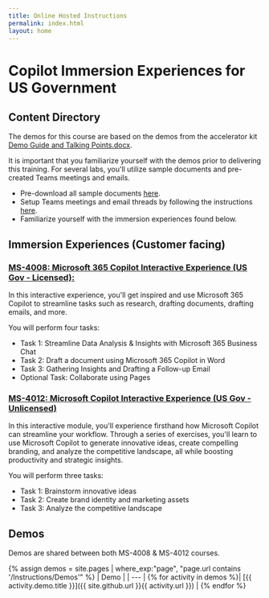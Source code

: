 ```yaml
---
title: Online Hosted Instructions
permalink: index.html
layout: home
---
```


# Copilot Immersion Experiences for US Government

## Content Directory

The demos for this course are based on the demos from the accelerator kit <a href="https://microsoft.seismic.com/Link/Content/DCJC9CXBThjcFGfJjJXMQ2jXqfCG" target="_blank">Demo Guide and Talking Points.docx</a>.

It is important that you familiarize yourself with the demos prior to delivering this training. For several labs, you'll utilize sample documents and pre-created Teams meetings and emails.

<ul>
  <li>Pre-download all sample documents <a href="https://github.com/MicrosoftLearning/Microsoft-Copilot-Immersion-Experience-GOV/tree/master/ResourceFiles" target="_blank">here</a>.</li>
  <li>Setup Teams meetings and email threads by following the instructions <a href="https://microsoft.seismic.com/Link/Content/DCFPQWmT2DMXC8WJjgjP4H44GWXG" target="_blank">here</a>.</li>
  <li>Familiarize yourself with the immersion experiences found below.</li>
</ul>

## Immersion Experiences (Customer facing)

### <a href="https://microsoftlearning.github.io/Microsoft-Copilot-Immersion-Experience-GOV/Instructions/Labs/Gov_Licensed/index_1.html" target="_blank">MS-4008: Microsoft 365 Copilot Interactive Experience (US Gov - Licensed):</a>


In this interactive experience, you'll get inspired and use Microsoft 365 Copilot to streamline tasks such as research, drafting documents, drafting emails, and more.

You will perform four tasks:

- Task 1: Streamline Data Analysis & Insights with Microsoft 365 Business Chat
- Task 2: Draft a document using Microsoft 365 Copilot in Word
- Task 3: Gathering Insights and Drafting a Follow-up Email
- Optional Task: Collaborate using Pages


### <a href="https://microsoftlearning.github.io/Microsoft-Copilot-Immersion-Experience-GOV/Instructions/Labs/Gov_Unlicensed/index_1.html" target="_blank">MS-4012: Microsoft Copilot Interactive Experience (US Gov - Unlicensed)</a>


In this interactive module, you'll experience firsthand how Microsoft Copilot can streamline your workflow. Through a series of exercises, you'll learn to use Microsoft Copilot to generate innovative ideas, create compelling branding, and analyze the competitive landscape, all while boosting productivity and strategic insights.

You will perform three tasks:

- Task 1: Brainstorm innovative ideas
- Task 2: Create brand identity and marketing assets
- Task 3: Analyze the competitive landscape

## Demos

Demos are shared between both MS-4008 & MS-4012 courses. 

{% assign demos = site.pages | where_exp:"page", "page.url contains '/Instructions/Demos'" %}
| Demo |
| --- |
{% for activity in demos  %}| [{{ activity.demo.title }}]({{ site.github.url }}{{ activity.url }}) |
{% endfor %}